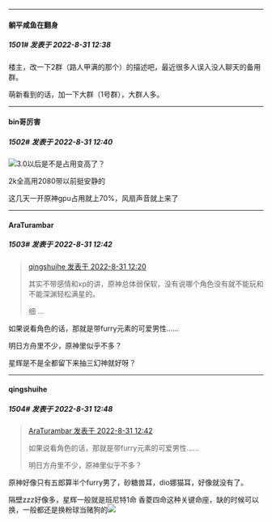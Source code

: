

*****

####  躺平咸鱼在翻身  
##### 1501#       发表于 2022-8-31 12:38

楼主，改一下2群（路人甲满的那个）的描述吧，最近很多人误入没人聊天的备用群。

萌新看到的话，加一下大群（1号群），大群人多。

*****

####  bin哥厉害  
##### 1502#       发表于 2022-8-31 12:40

<img src="https://static.saraba1st.com/image/smiley/face2017/018.png" referrerpolicy="no-referrer">3.0以后是不是占用变高了？

2k全高用2080带以前挺安静的

这几天一开原神gpu占用就上70%，风扇声音就上来了



*****

####  AraTurambar  
##### 1503#       发表于 2022-8-31 12:42

<blockquote><a href="httphttps://bbs.saraba1st.com/2b/forum.php?mod=redirect&amp;goto=findpost&amp;pid=57285220&amp;ptid=2089020" target="_blank">qingshuihe 发表于 2022-8-31 12:20</a>

其实不带感情和xp的讲，原神总体弱保软，没有说哪个角色没有就不能玩和不能深渊轻松满星的。

细 ...</blockquote>
如果说看角色的话，那就是带furry元素的可爱男性……

明日方舟里不少，原神里似乎不多？

星辉是不是全都留下来抽三幻神就好呀？

*****

####  qingshuihe  
##### 1504#       发表于 2022-8-31 12:48

<blockquote><a href="httphttps://bbs.saraba1st.com/2b/forum.php?mod=redirect&amp;goto=findpost&amp;pid=57285444&amp;ptid=2089020" target="_blank">AraTurambar 发表于 2022-8-31 12:42</a>

如果说看角色的话，那就是带furry元素的可爱男性……

明日方舟里不少，原神里似乎不多？</blockquote>
原神好像只有五郎算半个furry男了，砂糖兽耳，dio娜猫耳，好像就没有了。

隔壁zzz好像多，星辉一般就是班尼特1命 香菱四命这种关键命座，缺的时候可以换，一般都还是换粉球当赌狗的<img src="https://static.saraba1st.com/image/smiley/face2017/067.png" referrerpolicy="no-referrer">

